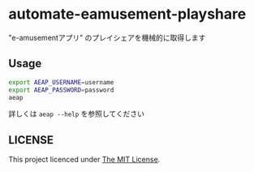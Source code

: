 automate-eamusement-playshare
===

"e-amusementアプリ" のプレイシェアを機械的に取得します

Usage
---

```sh
export AEAP_USERNAME=username
export AEAP_PASSWORD=password
aeap
```

詳しくは `aeap --help` を参照してください

LICENSE
---
This project licenced under [The MIT License](./LICENSE.txt).
